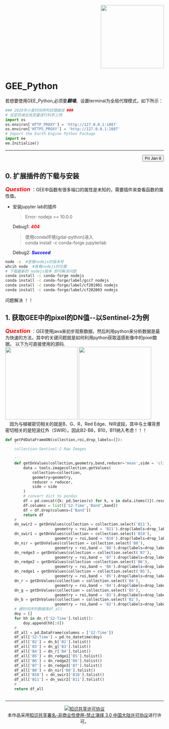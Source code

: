 <p align=right><img src="https://code.earthengine.google.com/images/GoogleEarthEngine_v1.png" width = '200px' /> </p>

# GEE_Python
若想要使用GEE_Python,必须要***翻墙***。设置terminal为全局代理模式，如下所示：
```python
### 2020年小麦时间序列纹理曲线 ###
# 设定终端全局变量进行科学上网
import os
os.environ['HTTP_PROXY'] = 'http://127.0.0.1:1087'
os.environ['HTTPS_PROXY'] = 'http://127.0.0.1:1087'
# Import the Earth Engine Python Package
import ee
ee.Initialize()
```
---

<p align=right><button>Fri Jan 8</button></p>

## 0. 扩展插件的下载与安装
***<font size=4 color=red> Question </font>***：GEE中函数有很多端口的属性是未知的，需要插件来查看函数的属性值。
  
  - 安装jupyter lab的插件

    > Error: nodejs >= 10.0.0 

    Debug1: ***<font color=red>404</font>***
    
    > 使用conda环境(gdal-python)进入\
    > conda install -c conda-forge jupyterlab 

    Debug2:  ***<font color=blue> Succeed </font>***

``` zsh
node -v  #查看nodejs的版本号 
whcih node  #查看nodejs的位置 
# 下载最新的 nodejs版本 即可解决问题
conda install -c conda-forge nodejs
conda install -c conda-forge/label/gcc7 nodejs
conda install -c conda-forge/label/cf201901 nodejs
conda install -c conda-forge/label/cf202003 nodejs
```
问题解决 ！！

## 1. 获取GEE中的pixel的DN值--以Sentinel-2为例
***<font size=4 color=red> Question </font>***：GEE使用java来初步观察数据，然后利用python来分析数据是最为快速的方法，其中的关键问题就是如何利用python获取遥感影像中的pixel数据。
以下为可直接使用的源码.\
<img src="https://img-blog.csdnimg.cn/20201018163303809.png?x-oss-process=image/watermark,type_ZmFuZ3poZW5naGVpdGk,shadow_10,text_aHR0cHM6Ly9ibG9nLmNzZG4ubmV0L3FxXzQxNzE4MzU3,size_16,color_FFFFFF,t_70" height=230>
<img src="https://img-blog.csdnimg.cn/20190505130856717.png?x-oss-process=image/watermark,type_ZmFuZ3poZW5naGVpdGk,shadow_10,text_aHR0cHM6Ly9ibG9nLmNzZG4ubmV0L3FxXzQxNzE4MzU3,size_16,color_FFFFFF,t_70" height=230>\
&emsp;因为与植被密切相关的就是B、G、R，Red Edge、NIR波段，其中与土壤背景密切相关的是短波红外（SWIR）。因此B2-B8，B10，B11纳入考虑！！！

```python
def getPdDataFrameDN(collection,roi,drop_labels=[]):
    '''
    collection-Sentinel-2 Raw Images
    
    '''
    def getDnValues(collection,geometry,band,reducer='mean',side = 'client'):
        data = tools.imagecollection.getValues(
            collection=collection,
            geometry=geometry,
            reducer = reducer,
            side = side
        )
        # convert dict to pandas
        df = pd.concat({k: pd.Series(v) for k, v in data.items()}).reset_index()
        df.columns = list(['S2-Time','Band',band])
        df = df.drop(columns=['Band'])
        return df
    #
    dn_swir2 = getDnValues(collection = collection.select('B11'),
                      geometry = roi,band = 'B11').drop(labels=drop_labels)
    dn_swir1 = getDnValues(collection = collection.select('B10'),
                      geometry = roi,band = 'B10').drop(labels=drop_labels)
    dn_nir = getDnValues(collection = collection.select('B8'),
                      geometry = roi,band = 'B8').drop(labels=drop_labels)
    dn_redge3 = getDnValues(collection = collection.select('B7'),
                      geometry = roi,band = 'B7').drop(labels=drop_labels)
    dn_redge2 = getDnValues(collection =collection.select('B6'),
                      geometry = roi,band = 'B6').drop(labels=drop_labels)
    dn_redge1 = getDnValues(collection = collection.select('B5'),
                      geometry = roi,band = 'B5').drop(labels=drop_labels)
    dn_r = getDnValues(collection = collection.select('B4'),
                      geometry = roi,band = 'B4').drop(labels=drop_labels)
    dn_g = getDnValues(collection = collection.select('B3'),
                      geometry = roi,band = 'B3').drop(labels=drop_labels)
    dn_b = getDnValues(collection = collection.select('B2'),
                      geometry = roi,band = 'B2').drop(labels=drop_labels)
    # 建时间序列数据库df_all
    doy = []
    for hh in dn_r['S2-Time'].tolist():
        doy.append(hh[:8])
    #
    df_all = pd.DataFrame(columns = ['S2-Time'])
    df_all['S2-Time'] = pd.to_datetime(doy)
    df_all['B2'] = dn_b['B2'].tolist()
    df_all['B3'] = dn_g['B3'].tolist()
    df_all['B4'] = dn_r['B4'].tolist()
    df_all['B5'] = dn_redge1['B5'].tolist()
    df_all['B6'] = dn_redge2['B6'].tolist()
    df_all['B7'] = dn_redge3['B7'].tolist()
    df_all['B8'] = dn_nir['B8'].tolist()
    df_all['B10'] = dn_swir1['B10'].tolist()
    df_all['B11'] = dn_swir2['B11'].tolist()
    #
    return df_all
```

## 

---
<center>
<a rel="license" href="http://creativecommons.org/licenses/by-nc-nd/3.0/cn/"><img alt="知识共享许可协议" style="border-width:0" src="https://i.creativecommons.org/l/by-nc-nd/3.0/cn/88x31.png" /></a><br />本作品采用<a rel="license" href="http://creativecommons.org/licenses/by-nc-nd/3.0/cn/">知识共享署名-非商业性使用-禁止演绎 3.0 中国大陆许可协议</a>进行许可。
</center>
